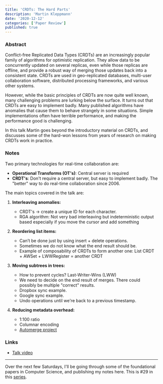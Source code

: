 ```yaml
---
title: 'CRDTs: The Hard Parts'
description: 'Martin Kleppmann'
date: '2020-12-12'
categories: ['Paper Review']
published: true
---
```


### Abstract

Conflict-free Replicated Data Types (CRDTs) are an increasingly popular family of algorithms for optimistic replication. They allow data to be concurrently updated on several replicas, even while those replicas are offline, and provide a robust way of merging those updates back into a consistent state. CRDTs are used in geo-replicated databases, multi-user collaboration software, distributed processing frameworks, and various other systems.

However, while the basic principles of CRDTs are now quite well known, many challenging problems are lurking below the surface. It turns out that CRDTs are easy to implement badly. Many published algorithms have anomalies that cause them to behave strangely in some situations. Simple implementations often have terrible performance, and making the performance good is challenging.

In this talk Martin goes beyond the introductory material on CRDTs, and discusses some of the hard-won lessons from years of research on making CRDTs work in practice.

### Notes

Two primary technologies for real-time collaboration are:
- **Operational Transforms (OT's)**: Central server is required
- **CRDT's**: Don't require a central server, but easy to implement badly. The "better" way to do real-time collaboration since 2006.

The main topics covered in the talk are:

1. **Interleaving anomalies:**
    * CRDT's -> create a unique ID for each character.
    * RGA algorithm: Not very bad interleaving but indeterministic output based especially if you move the cursor and add something 

2. **Reordering list items:**
    * Can’t be done just by using insert + delete operations.
    * Sometimes we do not know what the end result should be. 
    * Example of composability of CRDTs to form another one: List CRDT + AWSet + LWWRegister = another CRDT

3. **Moving subtrees in trees:**
    * How to prevent cycles? Last-Writer-Wins (LWW)
    * We need to decide on the end result of merges. There could possibly be multiple "correct" results.
    * Dropbox sync example. 
    * Google sync example.
    * Undo operations until we're back to a previous timestamp.

4. **Reducing metadata overhead:** 
    * 1:100 ratio
    * Columnar encoding
    * [Automerge project](https://github.com/automerge/automerge)

### Links

* [Talk video](https://martin.kleppmann.com/2020/07/06/crdt-hard-parts-hydra.html)

---
Over the next few Saturdays, I'll be going through some of the foundational papers in Computer Science, and publishing my notes here. This is #29 in this [series](https://anantjain.dev/#paper-reviews).



